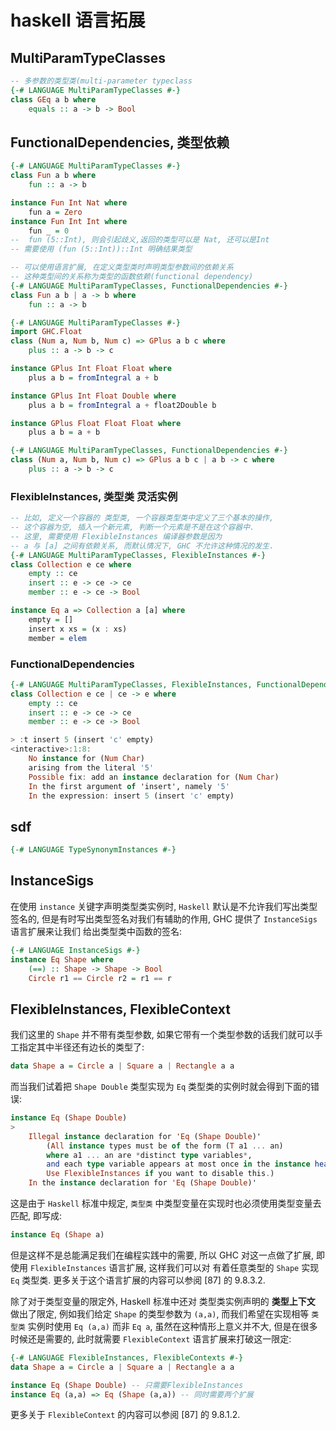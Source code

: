 # haskell 语言拓展

## MultiParamTypeClasses

```hs
-- 多参数的类型类(multi-parameter typeclass
{-# LANGUAGE MultiParamTypeClasses #-}
class GEq a b where
    equals :: a -> b -> Bool
```

## FunctionalDependencies, 类型依赖

```hs
{-# LANGUAGE MultiParamTypeClasses #-}
class Fun a b where
    fun :: a -> b

instance Fun Int Nat where
    fun a = Zero
instance Fun Int Int where
    fun _ = 0
--  fun (5::Int), 则会引起歧义,返回的类型可以是 Nat, 还可以是Int
-- 需要使用 (fun (5::Int))::Int 明确结果类型
```

``` hs
-- 可以使用语言扩展, 在定义类型类时声明类型参数间的依赖关系
-- 这种类型间的关系称为类型的函数依赖(functional dependency)
{-# LANGUAGE MultiParamTypeClasses, FunctionalDependencies #-}
class Fun a b | a -> b where
    fun :: a -> b

{-# LANGUAGE MultiParamTypeClasses #-}
import GHC.Float
class (Num a, Num b, Num c) => GPlus a b c where
    plus :: a -> b -> c

instance GPlus Int Float Float where
    plus a b = fromIntegral a + b

instance GPlus Int Float Double where
    plus a b = fromIntegral a + float2Double b

instance GPlus Float Float Float where
    plus a b = a + b

{-# LANGUAGE MultiParamTypeClasses, FunctionalDependencies #-}
class (Num a, Num b, Num c) => GPlus a b c | a b -> c where
    plus :: a -> b -> c
```

### FlexibleInstances, 类型类 灵活实例

```hs
-- 比如, 定义一个容器的 类型类, 一个容器类型类中定义了三个基本的操作,
-- 这个容器为空, 插入一个新元素, 判断一个元素是不是在这个容器中.
-- 这里, 需要使用 FlexibleInstances 编译器参数是因为
-- a 与 [a] 之间有依赖关系, 而默认情况下, GHC 不允许这种情况的发生.
{-# LANGUAGE MultiParamTypeClasses, FlexibleInstances #-}
class Collection e ce where
    empty :: ce
    insert :: e -> ce -> ce
    member :: e -> ce -> Bool

instance Eq a => Collection a [a] where
    empty = []
    insert x xs = (x : xs)
    member = elem
```

### FunctionalDependencies

```hs
{-# LANGUAGE MultiParamTypeClasses, FlexibleInstances, FunctionalDependencies #-}
class Collection e ce | ce -> e where
    empty :: ce
    insert :: e -> ce -> ce
    member :: e -> ce -> Bool

> :t insert 5 (insert 'c' empty)
<interactive>:1:8:
    No instance for (Num Char)
    arising from the literal '5'
    Possible fix: add an instance declaration for (Num Char)
    In the first argument of 'insert', namely '5'
    In the expression: insert 5 (insert 'c' empty)
```

## sdf

```hs
{-# LANGUAGE TypeSynonymInstances #-}

```

## InstanceSigs

在使用 `instance` 关键字声明类型类实例时, `Haskell` 默认是不允许我们写出类型签名的,
但是有时写出类型签名对我们有辅助的作用,
GHC 提供了 `InstanceSigs `语言扩展来让我们 给出类型类中函数的签名:

```hs
{-# LANGUAGE InstanceSigs #-}
instance Eq Shape where
    (==) :: Shape -> Shape -> Bool
    Circle r1 == Circle r2 = r1 == r
```

## FlexibleInstances, FlexibleContext

我们这里的 `Shape` 并不带有类型参数,
如果它带有一个类型参数的话我们就可以手工指定其中半径还有边长的类型了:

```hs
data Shape a = Circle a | Square a | Rectangle a a
```

而当我们试着把 `Shape Double` 类型实现为 `Eq` 类型类的实例时就会得到下面的错误:

```hs
instance Eq (Shape Double)
>
    Illegal instance declaration for 'Eq (Shape Double)'
        (All instance types must be of the form (T a1 ... an)
        where a1 ... an are *distinct type variables*,
        and each type variable appears at most once in the instance head.
        Use FlexibleInstances if you want to disable this.)
    In the instance declaration for 'Eq (Shape Double)'
```

这是由于 `Haskell` 标准中规定,
`类型类` 中类型变量在实现时也必须使用类型变量去匹配, 即写成:

```hs
instance Eq (Shape a)
```

但是这样不是总能满足我们在编程实践中的需要,
所以 GHC 对这一点做了扩展, 即使用 `FlexibleInstances` 语言扩展,
这样我们可以对 有着任意类型的 `Shape` 实现 `Eq` 类型类.
更多关于这个语言扩展的内容可以参阅 [87] 的 9.8.3.2.

除了对于类型变量的限定外,
Haskell 标准中还对 类型类实例声明的 **类型上下文** 做出了限定,
例如我们给定 `Shape` 的类型参数为 `(a,a)`, 而我们希望在实现相等 `类型类` 实例时使用
`Eq (a,a)` 而非 `Eq a`, 虽然在这种情形上意义并不大, 但是在很多时候还是需要的,
此时就需要 `FlexibleContext` 语言扩展来打破这一限定:

```hs
{-# LANGUAGE FlexibleInstances, FlexibleContexts #-}
data Shape a = Circle a | Square a | Rectangle a a

instance Eq (Shape Double) -- 只需要FlexibleInstances
instance Eq (a,a) => Eq (Shape (a,a)) -- 同时需要两个扩展
```

更多关于 `FlexibleContext` 的内容可以参阅 [87] 的 9.8.1.2.
